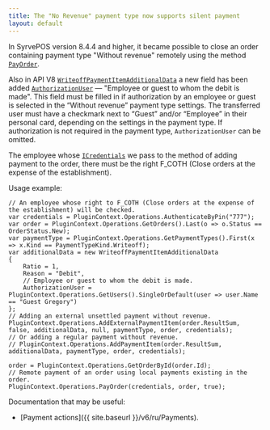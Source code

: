 ```yaml
---
title: The "No Revenue" payment type now supports silent payment
layout: default
---
```


In SyrvePOS version 8.4.4 and higher, it became possible to close an order containing payment type "Without revenue" remotely using the method
[`PayOrder`](https://syrve.github.io/front.api.sdk/v7/html/M_Resto_Front_Api_IOperationService_PayOrder.htm).

Also in API V8
[`WriteoffPaymentItemAdditionalData`](https://syrve.github.io/front.api.sdk/v8/html/T_Resto_Front_Api_Data_Payments_WriteoffPaymentItemAdditionalData.htm)
a new field has been added
[`AuthorizationUser`](https://syrve.github.io/front.api.sdk/v8/html/P_Resto_Front_Api_Data_Payments_WriteoffPaymentItemAdditionalData_AuthorizationUser.htm) —
"Employee or guest to whom the debit is made".
This field must be filled in if authorization by an employee or guest is selected in the “Without revenue” payment type settings.
The transferred user must have a checkmark next to “Guest” and/or “Employee” in their personal card, depending on the settings in the payment type.
If authorization is not required in the payment type, `AuthorizationUser` can be omitted.

The employee whose
[`ICredentials`](https://syrve.github.io/front.api.sdk/v8/html/T_Resto_Front_Api_Data_Security_ICredentials.htm)
we pass to the method of adding payment to the order, there must be the right F_COTH (Close orders at the expense of the establishment).

Usage example:

```
// An employee whose right to F_COTH (Close orders at the expense of the establishment) will be checked.
var credentials = PluginContext.Operations.AuthenticateByPin("777");
var order = PluginContext.Operations.GetOrders().Last(o => o.Status == OrderStatus.New);
var paymentType = PluginContext.Operations.GetPaymentTypes().First(x => x.Kind == PaymentTypeKind.Writeoff);
var additionalData = new WriteoffPaymentItemAdditionalData
{
    Ratio = 1,
    Reason = "Debit",
    // Employee or guest to whom the debit is made.
    AuthorizationUser = PluginContext.Operations.GetUsers().SingleOrDefault(user => user.Name == "Guest Gregory")
};
// Adding an external unsettled payment without revenue.
PluginContext.Operations.AddExternalPaymentItem(order.ResultSum, false, additionalData, null, paymentType, order, credentials);
// Or adding a regular payment without revenue.
// PluginContext.Operations.AddPaymentItem(order.ResultSum, additionalData, paymentType, order, credentials);

order = PluginContext.Operations.GetOrderById(order.Id);
// Remote payment of an order using local payments existing in the order.
PluginContext.Operations.PayOrder(credentials, order, true);
```

Documentation that may be useful:

- [Payment actions]({{ site.baseurl }}/v6/ru/Payments).